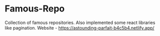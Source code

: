 # Famous-Repo

Collection of famous repositories. Also implemented some react libraries like pagination.
Website - https://astounding-parfait-b4c5b4.netlify.app/

